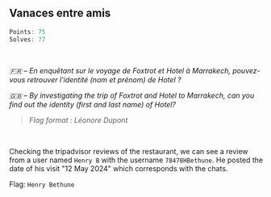 ## Vanaces entre amis
```js
Points: 75
Solves: 77
```

<br> 

*🇫🇷 – En enquêtant sur le voyage de Foxtrot et Hotel à Marrakech, pouvez-vous retrouver l'identité (nom et prénom) de Hotel ?*

*🇬🇧 – By investigating the trip of Foxtrot and Hotel to Marrakech, can you find out the identity (first and last name) of Hotel?*

> *Flag format : Léonore Dupont*

<br>

Checking the tripadvisor reviews of the restaurant, we can see a review from a user named `Henry B` with the username `78478HBethune`. He posted the date of his visit "12 May 2024" which corresponds with the chats.

Flag: `Henry Bethune`